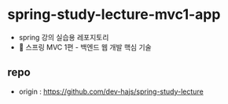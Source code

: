 # spring-study-lecture-mvc1-app
* spring 강의 실습용 레포지토리
* 🌱 스프링 MVC 1편 - 백엔드 웹 개발 핵심 기술

## repo
* origin : https://github.com/dev-hajs/spring-study-lecture
